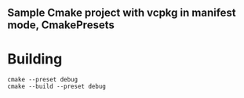 ## Sample Cmake project with vcpkg in manifest mode, CmakePresets

# Building
    cmake --preset debug
    cmake --build --preset debug
